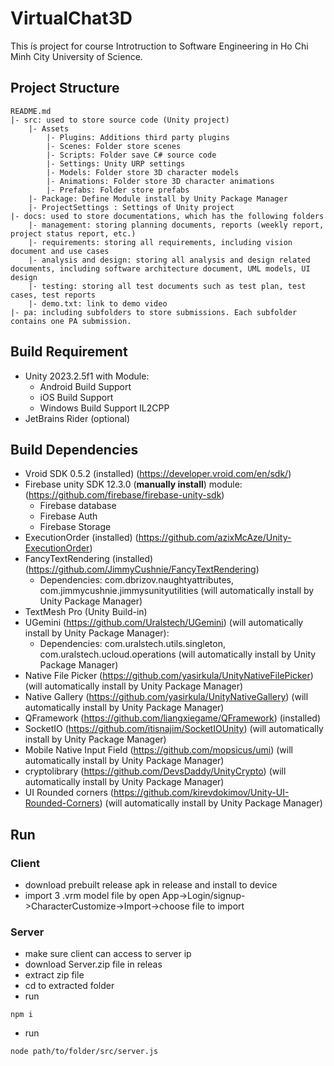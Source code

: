 # VirtualChat3D
This ís project for course Introtruction to Software Engineering in Ho Chi Minh City University of Science. 
## Project Structure

```
README.md
|- src: used to store source code (Unity project)
	|- Assets
		|- Plugins: Additions third party plugins
		|- Scenes: Folder store scenes
		|- Scripts: Folder save C# source code
		|- Settings: Unity URP settings
		|- Models: Folder store 3D character models
		|- Animations: Folder store 3D character animations
		|- Prefabs: Folder store prefabs
	|- Package: Define Module install by Unity Package Manager
	|- ProjectSettings : Settings of Unity project
|- docs: used to store documentations, which has the following folders
	|- management: storing planning documents, reports (weekly report, project status report, etc.)
	|- requirements: storing all requirements, including vision document and use cases
	|- analysis and design: storing all analysis and design related documents, including software architecture document, UML models, UI design
	|- testing: storing all test documents such as test plan, test cases, test reports
	|- demo.txt: link to demo video
|- pa: including subfolders to store submissions. Each subfolder contains one PA submission.
```

## Build Requirement

- Unity 2023.2.5f1 with Module:
  - Android Build Support
  - iOS Build Support
  - Windows Build Support IL2CPP
- JetBrains Rider (optional)

## Build Dependencies

- Vroid SDK 0.5.2 (installed) (https://developer.vroid.com/en/sdk/)
- Firebase unity SDK 12.3.0 (**manually install**) module: (https://github.com/firebase/firebase-unity-sdk)
  - Firebase database
  - Firebase Auth
  - Firebase Storage
- ExecutionOrder (installed) (https://github.com/azixMcAze/Unity-ExecutionOrder)
- FancyTextRendering (installed) (https://github.com/JimmyCushnie/FancyTextRendering)
  - Dependencies: com.dbrizov.naughtyattributes, com.jimmycushnie.jimmysunityutilities (will automatically install by Unity Package Manager)
- TextMesh Pro (Unity Build-in)
- UGemini (https://github.com/Uralstech/UGemini) (will automatically install by Unity Package Manager):
  - Dependencies: com.uralstech.utils.singleton, com.uralstech.ucloud.operations (will automatically install by Unity Package Manager)
- Native File Picker (https://github.com/yasirkula/UnityNativeFilePicker) (will automatically install by Unity Package Manager)
- Native Gallery (https://github.com/yasirkula/UnityNativeGallery) (will automatically install by Unity Package Manager)
- QFramework (https://github.com/liangxiegame/QFramework) (installed)
- SocketIO (https://github.com/itisnajim/SocketIOUnity) (will automatically install by Unity Package Manager)
- Mobile Native Input Field (https://github.com/mopsicus/umi) (will automatically install by Unity Package Manager)
- cryptolibrary (https://github.com/DevsDaddy/UnityCrypto) (will automatically install by Unity Package Manager)
- UI Rounded corners (https://github.com/kirevdokimov/Unity-UI-Rounded-Corners) (will automatically install by Unity Package Manager)

## Run

### Client 
- download prebuilt release apk in release and install to device
- import 3 .vrm model file by open App->Login/signup->CharacterCustomize->Import->choose file to import

### Server
- make sure client can access to server ip
- download Server.zip file in releas
- extract zip file
- cd to extracted folder
- run
```
npm i
```
- run
```
node path/to/folder/src/server.js
```
